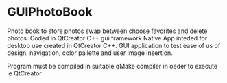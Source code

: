 # GUIPhotoBook
Photo book to store photos swap between choose favorites and delete photos. Coded in QtCreator C++ gui framework
Native App inteded for desktop use created in QtCreator C++.
GUI application to test ease of us of design, navigation, color pallette and user image insertion.

Program must be compiled in suitable qMake compiler in oeder to execute ie QtCreator
